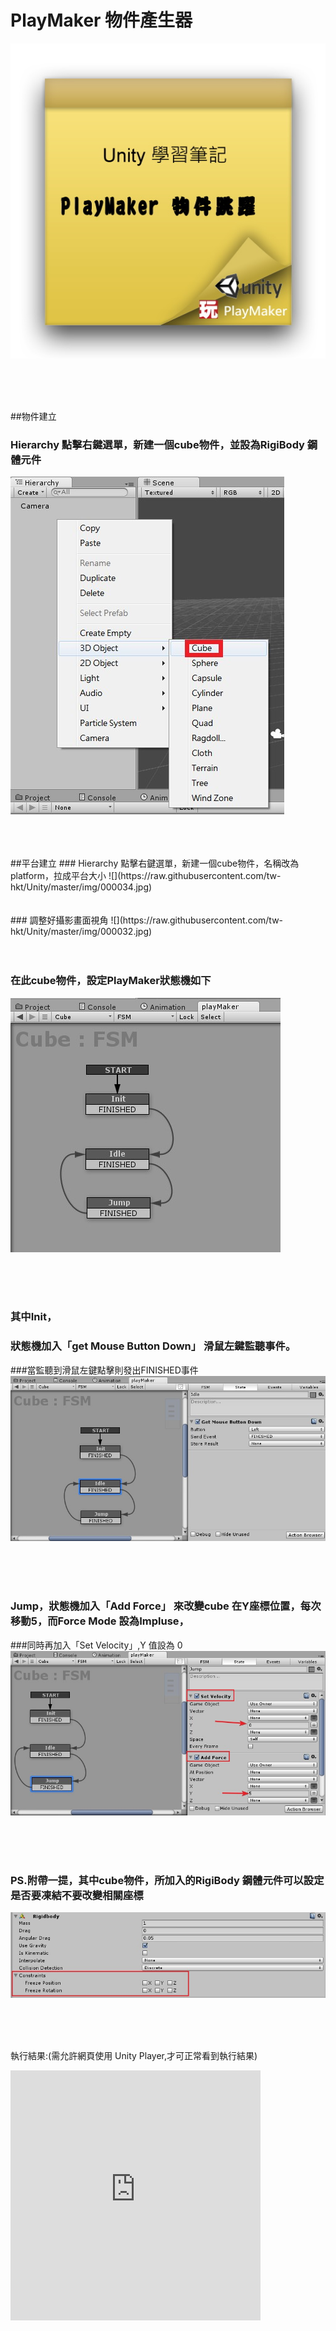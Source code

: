 # PlayMaker 物件產生器

![](https://raw.githubusercontent.com/tw-hkt/Unity/master/img/000031.jpg)

</br>
</br>
</br>

##物件建立
### Hierarchy 點擊右鍵選單，新建一個cube物件，並設為RigiBody 鋼體元件
![](https://raw.githubusercontent.com/tw-hkt/Unity/master/img/000029.jpg)

</br>
</br>
</br>
##平台建立
### Hierarchy 點擊右鍵選單，新建一個cube物件，名稱改為platform，拉成平台大小
![](https://raw.githubusercontent.com/tw-hkt/Unity/master/img/000034.jpg)

</br>
</br>
</br>
### 調整好攝影畫面視角
![](https://raw.githubusercontent.com/tw-hkt/Unity/master/img/000032.jpg)
</br>
</br>
</br>

### 在此cube物件，設定PlayMaker狀態機如下
![](https://raw.githubusercontent.com/tw-hkt/Unity/master/img/000033.jpg)

</br>
</br>
</br>

### 其中Init，
### 狀態機加入「get Mouse Button Down」 滑鼠左鍵監聽事件。
###當監聽到滑鼠左鍵點擊則發出FINISHED事件
![](https://raw.githubusercontent.com/tw-hkt/Unity/master/img/000035.jpg)

</br>
</br>
</br>

### Jump，狀態機加入「Add Force」 來改變cube 在Y座標位置，每次移動5，而Force Mode 設為Impluse，
###同時再加入「Set Velocity」,Y 值設為 0
![](https://raw.githubusercontent.com/tw-hkt/Unity/master/img/000036.jpg)

</br>
</br>
</br>

### PS.附帶一提，其中cube物件，所加入的RigiBody 鋼體元件可以設定是否要凍結不要改變相關座標
![](https://raw.githubusercontent.com/tw-hkt/Unity/master/img/000037.jpg)


</br>
</br>
</br>

執行結果:(需允許網頁使用 Unity Player,才可正常看到執行結果)

<iframe title="YouTube video player" width="400" height="400" src="http://tw-hkt.github.io/Unity/dmeo/object%20jump/object%20jump.html" frameborder="0">< /iframe>

* * *
### 參考資料
1.[unity3d](http://unity3d.com/)
<br>
2.[PlayMaker](http://www.hutonggames.com/)
<br>